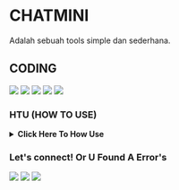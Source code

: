 # CHATMINI
Adalah sebuah tools simple dan sederhana.

## CODING
 <p>
    <img src="https://img.shields.io/badge/OS-linux-blue?&logo=linux" />
    <img src="https://img.shields.io/badge/Code-perl-blue?&logo=perl" />
  <img src="https://img.shields.io/badge/OS-android-blue?&logo=android" />
      <img src="https://img.shields.io/badge/Text%20Editor-Sublime%20text-blue?&logo=sublime%20text&logoColor=blue" />
  <img src="https://gpvc.arturio.dev/imyhacker" />
  </p>
  
  ### HTU (HOW TO USE)
<details>
 <summary><strong>Click Here To How Use</strong></summary>
    - 🤔 git clone https://github.com/imyhacker/chatmini</br>
    - 🤔 cd chatmini</br>
    - 🤔 perl chat.pl</br>


</details>

### Let's connect! Or U Found A Error's
<p>
    <a href="https://medium.com/@ariikun" target="blank"><img src="https://img.shields.io/badge/Arii-kun-30302f?style=flat&logo=medium" /></a>
    <a href="https://www.paypal.me/arikungans" target="blank"><img src="https://ionicabizau.github.io/badges/paypal.svg" /></a>
    <a href="https://t.me/darbex_x" target="_blank"><img src="https://img.shields.io/badge/Arii-kun-30302f?style=flat&logo=telegram" /></a>
</p>
